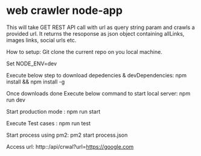 # web crawler node-app

This will take GET REST API call with url as query string param and crawls a provided url. It returns the resoponse as json object containing allLinks, images links, social urls etc.

How to setup:
Git clone the current repo on you local machine.

Set NODE_ENV=dev

Execute below step to download depedencies & devDependencies:
npm install && npm install -g

Once downloads done Execute below command to start local server:
npm run dev

Start production mode :
npm run start

Execute Test cases :
npm run test

Start process using pm2:
pm2 start process.json


Access url:
http:<host>:<port>/api/crwal?url=https://google.com